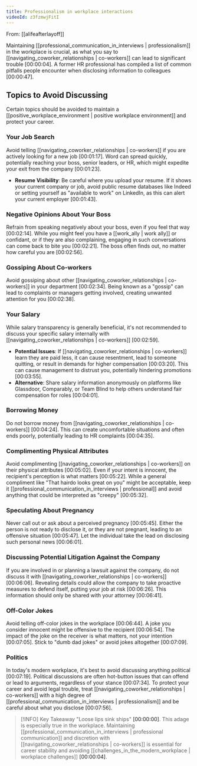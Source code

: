 ```yaml
---
title: Professionalism in workplace interactions
videoId: z3fzmwjFitI
---
```


From: [[alifeafterlayoff]] <br/> 

Maintaining [[professional_communication_in_interviews | professionalism]] in the workplace is crucial, as what you say to [[navigating_coworker_relationships | co-workers]] can lead to significant trouble <a class="yt-timestamp" data-t="00:00:04">[00:00:04]</a>. A former HR professional has compiled a list of common pitfalls people encounter when disclosing information to colleagues <a class="yt-timestamp" data-t="00:00:47">[00:00:47]</a>.

## Topics to Avoid Discussing

Certain topics should be avoided to maintain a [[positive_workplace_environment | positive workplace environment]] and protect your career.

### Your Job Search
Avoid telling [[navigating_coworker_relationships | co-workers]] if you are actively looking for a new job <a class="yt-timestamp" data-t="00:01:17">[00:01:17]</a>. Word can spread quickly, potentially reaching your boss, senior leaders, or HR, which might expedite your exit from the company <a class="yt-timestamp" data-t="00:01:23">[00:01:23]</a>.

*   **Resume Visibility**: Be careful where you upload your resume. If it shows your current company or job, avoid public resume databases like Indeed or setting yourself as "available to work" on LinkedIn, as this can alert your current employer <a class="yt-timestamp" data-t="00:01:43">[00:01:43]</a>.

### Negative Opinions About Your Boss
Refrain from speaking negatively about your boss, even if you feel that way <a class="yt-timestamp" data-t="00:02:14">[00:02:14]</a>. While you might feel you have a [[work_ally | work ally]] or confidant, or if they are also complaining, engaging in such conversations can come back to bite you <a class="yt-timestamp" data-t="00:02:21">[00:02:21]</a>. The boss often finds out, no matter how careful you are <a class="yt-timestamp" data-t="00:02:56">[00:02:56]</a>.

### Gossiping About Co-workers
Avoid gossiping about other [[navigating_coworker_relationships | co-workers]] in your department <a class="yt-timestamp" data-t="00:02:34">[00:02:34]</a>. Being known as a "gossip" can lead to complaints or managers getting involved, creating unwanted attention for you <a class="yt-timestamp" data-t="00:02:38">[00:02:38]</a>.

### Your Salary
While salary transparency is generally beneficial, it's not recommended to discuss your specific salary internally with [[navigating_coworker_relationships | co-workers]] <a class="yt-timestamp" data-t="00:02:59">[00:02:59]</a>.

*   **Potential Issues**: If [[navigating_coworker_relationships | co-workers]] learn they are paid less, it can cause resentment, lead to someone quitting, or result in demands for higher compensation <a class="yt-timestamp" data-t="00:03:20">[00:03:20]</a>. This can cause management to distrust you, potentially hindering promotions <a class="yt-timestamp" data-t="00:03:55">[00:03:55]</a>.
*   **Alternative**: Share salary information anonymously on platforms like Glassdoor, Comparably, or Team Blind to help others understand fair compensation for roles <a class="yt-timestamp" data-t="00:04:01">[00:04:01]</a>.

### Borrowing Money
Do not borrow money from [[navigating_coworker_relationships | co-workers]] <a class="yt-timestamp" data-t="00:04:24">[00:04:24]</a>. This can create uncomfortable situations and often ends poorly, potentially leading to HR complaints <a class="yt-timestamp" data-t="00:04:35">[00:04:35]</a>.

### Complimenting Physical Attributes
Avoid complimenting [[navigating_coworker_relationships | co-workers]] on their physical attributes <a class="yt-timestamp" data-t="00:05:02">[00:05:02]</a>. Even if your intent is innocent, the recipient's perception is what matters <a class="yt-timestamp" data-t="00:05:22">[00:05:22]</a>. While a general compliment like "That hairdo looks great on you" might be acceptable, keep it [[professional_communication_in_interviews | professional]] and avoid anything that could be interpreted as "creepy" <a class="yt-timestamp" data-t="00:05:32">[00:05:32]</a>.

### Speculating About Pregnancy
Never call out or ask about a perceived pregnancy <a class="yt-timestamp" data-t="00:05:45">[00:05:45]</a>. Either the person is not ready to disclose it, or they are not pregnant, leading to an offensive situation <a class="yt-timestamp" data-t="00:05:47">[00:05:47]</a>. Let the individual take the lead on disclosing such personal news <a class="yt-timestamp" data-t="00:06:01">[00:06:01]</a>.

### Discussing Potential Litigation Against the Company
If you are involved in or planning a lawsuit against the company, do not discuss it with [[navigating_coworker_relationships | co-workers]] <a class="yt-timestamp" data-t="00:06:06">[00:06:06]</a>. Revealing details could allow the company to take proactive measures to defend itself, putting your job at risk <a class="yt-timestamp" data-t="00:06:26">[00:06:26]</a>. This information should only be shared with your attorney <a class="yt-timestamp" data-t="00:06:41">[00:06:41]</a>.

### Off-Color Jokes
Avoid telling off-color jokes in the workplace <a class="yt-timestamp" data-t="00:06:44">[00:06:44]</a>. A joke you consider innocent might be offensive to the recipient <a class="yt-timestamp" data-t="00:06:54">[00:06:54]</a>. The impact of the joke on the receiver is what matters, not your intention <a class="yt-timestamp" data-t="00:07:05">[00:07:05]</a>. Stick to "dumb dad jokes" or avoid jokes altogether <a class="yt-timestamp" data-t="00:07:09">[00:07:09]</a>.

### Politics
In today's modern workplace, it's best to avoid discussing anything political <a class="yt-timestamp" data-t="00:07:19">[00:07:19]</a>. Political discussions are often hot-button issues that can offend or lead to arguments, regardless of your stance <a class="yt-timestamp" data-t="00:07:34">[00:07:34]</a>. To protect your career and avoid legal trouble, treat [[navigating_coworker_relationships | co-workers]] with a high degree of [[professional_communication_in_interviews | professionalism]] and be careful about what you disclose <a class="yt-timestamp" data-t="00:07:56">[00:07:56]</a>.

> [!INFO] Key Takeaway
> "Loose lips sink ships" <a class="yt-timestamp" data-t="00:00:00">[00:00:00]</a>. This adage is especially true in the workplace. Maintaining [[professional_communication_in_interviews | professional communication]] and discretion with [[navigating_coworker_relationships | co-workers]] is essential for career stability and avoiding [[challenges_in_the_modern_workplace | workplace challenges]] <a class="yt-timestamp" data-t="00:00:04">[00:00:04]</a>.